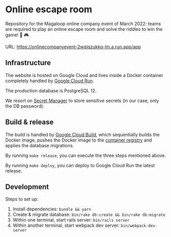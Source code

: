 # Online escape room

Repository for the Magaloop online company event of March 2022: teams are required to play an online escape room and solve the riddles to win the game! 🎲 🎮

URL: https://onlinecompanyevent-2wqlqzukkq-lm.a.run.app/app

## Infrastructure
The website is hosted on Google Cloud and lives inside a Docker container completely handled by [Google Cloud Run](https://cloud.google.com/run).

The production database is PostgreSQL 12.

We resort on [Secret Manager](https://cloud.google.com/secret-manager) to store sensitive secrets (in our case, only the DB password).

## Build & release
The build is handled by [Google Cloud Build](https://cloud.google.com/build), which sequentially builds the Docker image, pushes the Docker image to the [container registry](https://cloud.google.com/container-registry/pricing) and applies the database migrations.

By running `make release`, you can execute the three steps mentioned above.

By running `make deploy`, you can deploy to Google Cloud Run the latest release.

## Development

Steps to set up:

1. Install dependencies: `bundle && yarn`
2. Create & migrate database: `bin/rake db:create && bin/rake db:migrate`
3. Within one terminal, start rails server: `bin/rails server`
4. Within another terminal, start webpack dev server: `bin/webpack-dev-server`
